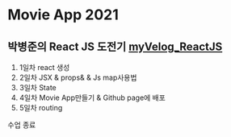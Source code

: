# Movie App 2021

## 박병준의 React JS 도전기 [myVelog_ReactJS](https://velog.io/@pjoon357/series/ReactJs)

1. 1일차 react 생성
2. 2일차 JSX & props& & Js map사용법
3. 3일차 State
4. 4일차 Movie App만들기 & Github page에 배포
5. 5일차 routing

수업 종료
